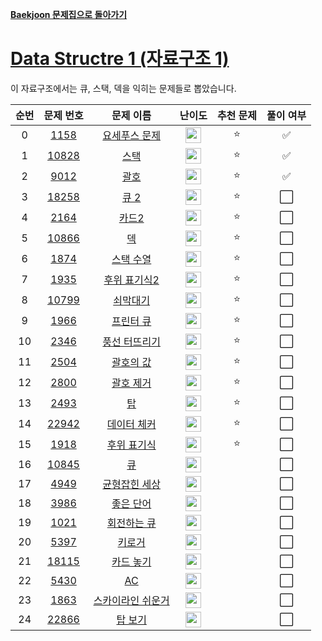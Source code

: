 **[Baekjoon 문제집으로 돌아가기](../readme.md)**

# [Data Structre 1 (자료구조 1)](https://www.acmicpc.net/workbook/view/6779)

이 자료구조에서는 큐, 스택, 덱을 익히는 문제들로 뽑았습니다.

| 순번 |                   문제 번호                    |                 문제 이름                 |                                난이도                                 | 추천 문제 | 풀이 여부 |
| :--: | :--------------------------------------------: | :---------------------------------------: | :-------------------------------------------------------------------: | :-------: | :-------: |
|  0   |  [1158](https://www.acmicpc.net/problem/1158)  |     [요세푸스 문제](요세푸스_문제.md)     | <img height="25px" src="https://static.solved.ac/tier_small/6.svg"/>  |    ⭐     |    ✅     |
|  1   | [10828](https://www.acmicpc.net/problem/10828) |              [스택](스택.md)              | <img height="25px"  src="https://static.solved.ac/tier_small/7.svg"/> |    ⭐     |    ✅     |
|  2   |  [9012](https://www.acmicpc.net/problem/9012)  |              [괄호](괄호.md)              | <img height="25px" src="https://static.solved.ac/tier_small/7.svg"/>  |    ⭐     |    ✅     |
|  3   | [18258](https://www.acmicpc.net/problem/18258) |              [큐 2](큐_2.md)              | <img height="25px" src="https://static.solved.ac/tier_small/7.svg"/>  |    ⭐     |    ⬜️    |
|  4   |  [2164](https://www.acmicpc.net/problem/2164)  |             [카드2](카드.md)              | <img height="25px" src="https://static.solved.ac/tier_small/7.svg"/>  |    ⭐     |    ⬜️    |
|  5   | [10866](https://www.acmicpc.net/problem/10866) |                [덱](덱.md)                | <img height="25px" src="https://static.solved.ac/tier_small/7.svg"/>  |    ⭐     |    ⬜️    |
|  6   |  [1874](https://www.acmicpc.net/problem/1874)  |         [스택 수열](스택_수열.md)         | <img height="25px" src="https://static.solved.ac/tier_small/8.svg"/>  |    ⭐     |    ⬜️    |
|  7   |  [1935](https://www.acmicpc.net/problem/1935)  |      [후위 표기식2](후위_표기식.md)       | <img height="25px" src="https://static.solved.ac/tier_small/8.svg"/>  |    ⭐     |    ⬜️    |
|  8   | [10799](https://www.acmicpc.net/problem/10799) |          [쇠막대기](쇠막대기.md)          | <img height="25px" src="https://static.solved.ac/tier_small/8.svg"/>  |    ⭐     |    ⬜️    |
|  9   |  [1966](https://www.acmicpc.net/problem/1966)  |         [프린터 큐](프린터_큐.md)         | <img height="25px" src="https://static.solved.ac/tier_small/8.svg"/>  |    ⭐     |    ⬜️    |
|  10  |  [2346](https://www.acmicpc.net/problem/2346)  |     [풍선 터뜨리기](풍선_터뜨리기.md)     | <img height="25px" src="https://static.solved.ac/tier_small/8.svg"/>  |    ⭐     |    ⬜️    |
|  11  |  [2504](https://www.acmicpc.net/problem/2504)  |         [괄호의 값](괄호의_값.md)         | <img height="25px" src="https://static.solved.ac/tier_small/9.svg"/>  |    ⭐     |    ⬜️    |
|  12  |  [2800](https://www.acmicpc.net/problem/2800)  |         [괄호 제거](괄호_제거.md)         | <img height="25px" src="https://static.solved.ac/tier_small/11.svg"/> |    ⭐     |    ⬜️    |
|  13  |  [2493](https://www.acmicpc.net/problem/2493)  |                [탑](탑.md)                | <img height="25px" src="https://static.solved.ac/tier_small/11.svg"/> |    ⭐     |    ⬜️    |
|  14  | [22942](https://www.acmicpc.net/problem/22942) |       [데이터 체커](데이터_체커.md)       | <img height="25px" src="https://static.solved.ac/tier_small/11.svg"/> |    ⭐     |    ⬜️    |
|  15  |  [1918](https://www.acmicpc.net/problem/1918)  |       [후위 표기식](후위_표기식.md)       | <img height="25px" src="https://static.solved.ac/tier_small/13.svg"/> |    ⭐     |    ⬜️    |
|  16  | [10845](https://www.acmicpc.net/problem/10845) |                [큐](큐.md)                | <img height="25px" src="https://static.solved.ac/tier_small/7.svg"/>  |           |    ⬜️    |
|  17  |  [4949](https://www.acmicpc.net/problem/4949)  |     [균형잡힌 세상](균형잡힌_세상.md)     | <img height="25px" src="https://static.solved.ac/tier_small/7.svg"/>  |           |    ⬜️    |
|  18  |  [3986](https://www.acmicpc.net/problem/3986)  |         [좋은 단어](좋은_단어.md)         | <img height="25px" src="https://static.solved.ac/tier_small/7.svg"/>  |           |    ⬜️    |
|  19  |  [1021](https://www.acmicpc.net/problem/1021)  |       [회전하는 큐](회전하는_큐.md)       | <img height="25px" src="https://static.solved.ac/tier_small/7.svg"/>  |           |    ⬜️    |
|  20  |  [5397](https://www.acmicpc.net/problem/5397)  |            [키로거](키로거.md)            | <img height="25px" src="https://static.solved.ac/tier_small/8.svg"/>  |           |    ⬜️    |
|  21  | [18115](https://www.acmicpc.net/problem/18115) |         [카드 놓기](카드_놓기.md)         | <img height="25px" src="https://static.solved.ac/tier_small/8.svg"/>  |           |    ⬜️    |
|  22  |  [5430](https://www.acmicpc.net/problem/5430)  |                [AC](AC.md)                | <img height="25px" src="https://static.solved.ac/tier_small/11.svg"/> |           |    ⬜️    |
|  23  |  [1863](https://www.acmicpc.net/problem/1863)  | [스카이라인 쉬운거](스카이라인_쉬운거.md) | <img height="25px" src="https://static.solved.ac/tier_small/11.svg"/> |           |    ⬜️    |
|  24  | [22866](https://www.acmicpc.net/problem/22866) |           [탑 보기](탑_보기.md)           | <img height="25px" src="https://static.solved.ac/tier_small/12.svg"/> |           |    ⬜️    |
